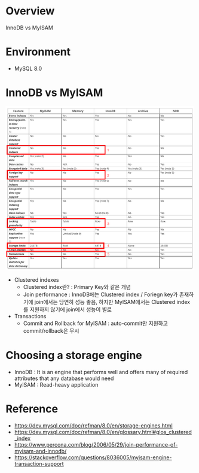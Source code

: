 # Overview
InnoDB vs MyISAM

# Environment
* MySQL 8.0

# InnoDB vs MyISAM
![alt text](innodb_vs_myisam.png)<br>
* Clustered indexes<br>
    * Clustered index란? : Primary Key와 같은 개념<br>
    * Join performance : InnoDB에는 Clustered index / Foriegn key가 존재하기에 join에서는 당연히 성능 좋음, 하지만 MyISAM에서는 Clustered index를 지원하지 않기에 join에서 성능이 별로<br>
* Transactions<br>
    * Commit and Rollback for MyISAM : auto-commit만 지원하고 commit/rollback은 무시<br>

# Choosing a storage engine
* InnoDB : It is an engine that performs well and offers many of required attributes that any database would need
* MyISAM : Read-heavy application

# Reference
* https://dev.mysql.com/doc/refman/8.0/en/storage-engines.html
* https://dev.mysql.com/doc/refman/8.0/en/glossary.html#glos_clustered_index
* https://www.percona.com/blog/2006/05/29/join-performance-of-myisam-and-innodb/
* https://stackoverflow.com/questions/8036005/myisam-engine-transaction-support
